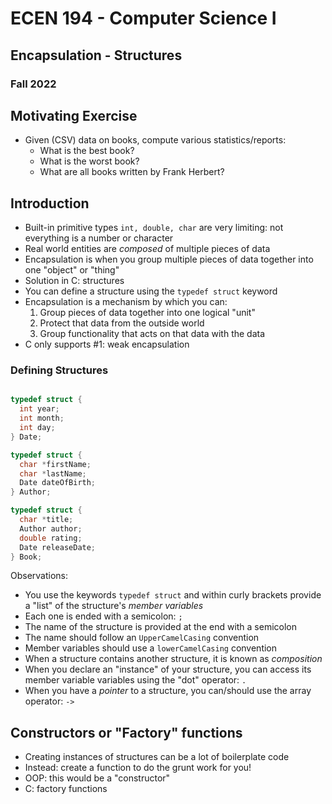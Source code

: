 
# ECEN 194 - Computer Science I
## Encapsulation - Structures
### Fall 2022

## Motivating Exercise

* Given (CSV) data on books, compute various statistics/reports:
  * What is the best book?
  * What is the worst book?
  * What are all books written by Frank Herbert?

## Introduction

* Built-in primitive types `int, double, char` are very limiting: not everything is a number or character
* Real world entities are *composed* of multiple pieces of data
* Encapsulation is when you group multiple pieces of data together into one "object" or "thing"
* Solution in C: structures
* You can define a structure using the `typedef struct` keyword
* Encapsulation is a mechanism by which you can:
  1. Group pieces of data together into one logical "unit"
  2. Protect that data from the outside world
  3. Group functionality that acts on that data with the data
* C only supports #1: weak encapsulation

### Defining Structures

```c

typedef struct {
  int year;
  int month;
  int day;
} Date;

typedef struct {
  char *firstName;
  char *lastName;
  Date dateOfBirth;
} Author;

typedef struct {
  char *title;
  Author author;
  double rating;
  Date releaseDate;
} Book;


```

Observations:
* You use the keywords `typedef struct` and within curly brackets provide a "list" of the structure's *member variables*
* Each one is ended with a semicolon: `;`
* The name of the structure is provided at the end with a semicolon
* The name should follow an `UpperCamelCasing` convention
* Member variables should use a `lowerCamelCasing` convention
* When a structure contains another structure, it is known as *composition*
* When you declare an "instance" of your structure, you can access its member variable variables using the "dot" operator: `.`
* When you have a *pointer* to a structure, you can/should use the array operator: `->`

## Constructors or "Factory" functions

* Creating instances of structures can be a lot of boilerplate code
* Instead: create a function to do the grunt work for you!
* OOP: this would be a "constructor"
* C: factory functions


```text









```
